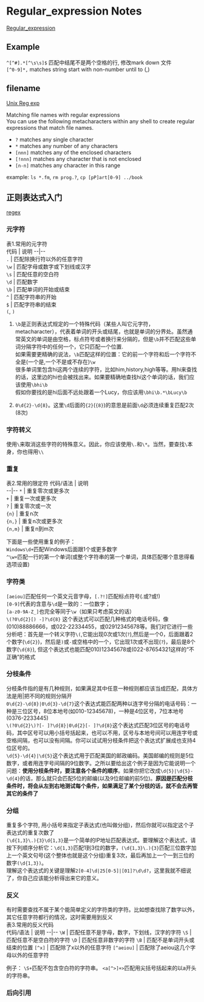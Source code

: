 # Regular_expression Notes

[Regular_expression](https://en.wikipedia.org/wiki/Regular_expression#POSIX_basic_and_extended)

## Example

`^[^#].*[^\s\s]$` 匹配中结尾不是两个空格的行, 修改mark down 文件  
`[^0-9]*,` matches string start with non-number until to (,)  

## filename

[Unix Reg exp](http://www.interlude.org.uk/unix/Unix%20Reg%20exp%20stuff.htm )

Matching file names with regular expressions  
You can use the following metacharacters within any shell to create regular expressions that match file names.  

* `?`       matches any single character
* `*`       matches any number of any characters
* `[nnn]`   matches any of the enclosed characters
* `[!nnn]`  matches any character that is not enclosed
* `[n-n]`   matches any character in this range

example: `ls *.fm`, `rm prog.?`, `cp [pP]art[0-9] ../book`  

## 正则表达式入门

[regex](http://deerchao.net/tutorials/regex/regex.htm#mission)

### 元字符

表1.常用的元字符  
 代码 | 说明
--|--  
`.`  | 匹配除换行符以外的任意字符  
`\w`  | 匹配字母或数字或下划线或汉字  
`\s`  | 匹配任意的空白符  
`\d`  | 匹配数字  
`\b`  | 匹配单词的开始或结束  
`^`  | 匹配字符串的开始  
`$` | 匹配字符串的结束  
`(`, `)`

1. `\b`是正则表达式规定的一个特殊代码（某些人叫它元字符，metacharacter），代表着单词的开头或结尾，也就是单词的分界处。虽然通常英文的单词是由空格，标点符号或者换行来分隔的，但是`\b`并不匹配这些单词分隔字符中的任何一个，它只匹配一个位置.  
如果需要更精确的说法，`\b`匹配这样的位置：它的前一个字符和后一个字符不全是(一个是,一个不是或不存在)`\w`  
很多单词里包含hi这两个连续的字符，比如him,history,high等等。用hi来查找的话，这里边的hi也会被找出来。如果要精确地查找hi这个单词的话，我们应该使用`\bhi\b`  
假如你要找的是hi后面不远处跟着一个Lucy，你应该用`\bhi\b.*\bLucy\b`

2. `0\d{2}-\d{8}`。这里`\d`后面的`{2}`(`{8}`)的意思是前面`\d`必须连续重复匹配2次(8次)

### 字符转义

使用`\`来取消这些字符的特殊意义。因此，你应该使用`\.`和`\*`。当然，要查找`\`本身，你也得用`\\`  

### 重复

表2.常用的限定符
代码/语法  | 说明  
--|--
`*`  | 重复零次或更多次  
`+`  | 重复一次或更多次  
`?`  | 重复零次或一次  
`{n}`  | 重复n次  
`{n,}`  | 重复n次或更多次  
`{n,m}`  | 重复n到m次  

下面是一些使用重复的例子：  
`Windows\d+`匹配Windows后面跟1个或更多数字  
`^\w+`匹配一行的第一个单词(或整个字符串的第一个单词，具体匹配哪个意思得看选项设置)  

### 字符类

`[aeiou]`匹配任何一个英文元音字母，`[.?!]`匹配标点符号(.或?或!)  
`[0-9]`代表的含意与`\d`是一致的：一位数字；  
`[a-z0-9A-Z_]`也完全等同于`\w`（如果只考虑英文的话）  
`\(?0\d{2}[) -]?\d{8}` 这个表达式可以匹配几种格式的电话号码，像(010)88886666，或022-22334455，或02912345678等。我们对它进行一些分析吧：首先是一个转义字符`\(`,它能出现0次或1次(`?`),然后是一个0，后面跟着2个数字(`\d{2}`)，然后是`)`或`-`或空格中的一个，它出现1次或不出现(`?`)，最后是8个数字(`\d{8}`),  但这个表达式也能匹配010)12345678或(022-87654321这样的“不正确”的格式  

### 分枝条件

分枝条件指的是有几种规则，如果满足其中任意一种规则都应该当成匹配，具体方法是用|把不同的规则分隔开  
`0\d{2}-\d{8}|0\d{3}-\d{7}`这个表达式能匹配两种以连字号分隔的电话号码：一种是三位区号，8位本地号(如010-12345678)，一种是4位区号，7位本地号(0376-2233445)  
`\(?0\d{2}\)?[- ]?\d{8}|0\d{2}[- ]?\d{8}`这个表达式匹配3位区号的电话号码，其中区号可以用小括号括起来，也可以不用，区号与本地号间可以用连字号或空格间隔，也可以没有间隔。你可以试试用分枝条件把这个表达式扩展成也支持4位区号的。  
`\d{5}-\d{4}|\d{5}`这个表达式用于匹配美国的邮政编码。美国邮编的规则是5位数字，或者用连字号间隔的9位数字。之所以要给出这个例子是因为它能说明一个问题：**使用分枝条件时，要注意各个条件的顺序**。如果你把它改成`\d{5}|\d{5}-\d{4}`的话，那么就只会匹配5位的邮编(以及9位邮编的前5位)。**原因是匹配分枝条件时，将会从左到右地测试每个条件，如果满足了某个分枝的话，就不会去再管其它的条件了**  

### 分组

重复多个字符, 用小括号来指定子表达式(也叫做分组)，然后你就可以指定这个子表达式的重复次数了  
`(\d{1,3}\.){3}\d{1,3}`是一个简单的IP地址匹配表达式。要理解这个表达式，请按下列顺序分析它：`\d{1,3}`匹配1到3位的数字，`(\d{1,3}\.){3}`匹配三位数字加上一个英文句号(这个整体也就是这个分组)重复3次，最后再加上一个一到三位的数字`(\d{1,3})`。  
理解这个表达式的关键是理解`2[0-4]\d|25[0-5]|[01]?\d\d?`，这里我就不细说了，你自己应该能分析得出来它的意义。  

### 反义

有时需要查找不属于某个能简单定义的字符类的字符。比如想查找除了数字以外，其它任意字符都行的情况，这时需要用到反义  
表3.常用的反义代码  
代码/语法  | 说明
--|--
`\W`  | 匹配任意不是字母，数字，下划线，汉字的字符
`\S`  | 匹配任意不是空白符的字符
`\D`  | 匹配任意非数字的字符
`\B`  | 匹配不是单词开头或结束的位置
`[^x]`  | 匹配除了x以外的任意字符
`[^aeiou]`  | 匹配除了aeiou这几个字母以外的任意字符

例子：
`\S+`匹配不包含空白符的字符串。
`<a[^>]+>`匹配用尖括号括起来的以a开头的字符串。  

### 后向引用
